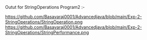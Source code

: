 Outut for StringOperations Program2 :-

https://github.com/Basavaraj0001/Advancedjava/blob/main/Exp-2-StringOperations/StringOperation.png https://github.com/Basavaraj0001/Advancedjava/blob/main/Exp-2-StringOperations/StringPerformance.png
